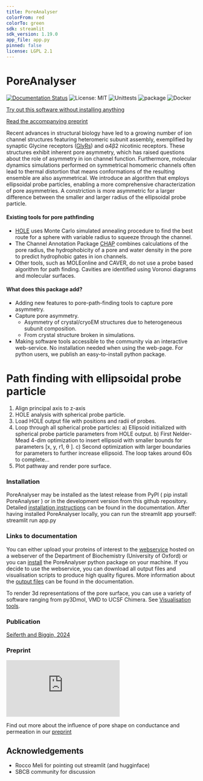 ```yaml
---
title: PoreAnalyser
colorFrom: red
colorTo: green
sdk: streamlit
sdk_version: 1.19.0
app_file: app.py
pinned: false
license: LGPL 2.1
---
```


PoreAnalyser
==============================

[//]: # (Badges)
[![Documentation Status](https://readthedocs.org/projects/porefinding/badge/?version=latest)](https://porefinding.readthedocs.io/en/latest/?badge=latest) ![License: MIT](https://img.shields.io/badge/License-LGPL_2.1-blue) ![Unittests](https://github.com/DSeiferth/PoreAnalyser/actions/workflows/python-package.yml/badge.svg) ![package](https://github.com/DSeiferth/PoreAnalyser/actions/workflows/python-publish.yml/badge.svg) ![Docker](https://github.com/DSeiferth/PoreAnalyser/actions/workflows/docker-publish.yml/badge.svg)

[Try out this software without installing anything](https://poreanalyser.bioch.ox.ac.uk/)

[Read the accompanying preprint](https://doi.org/10.1101/2024.04.18.589791)

Recent advances in structural biology have led to a growing number of ion channel structures featuring heteromeric subunit assembly, exemplified by synaptic Glycine receptors ([GlyRs](https://www.nature.com/articles/s41467-023-37106-7)) and α4β2 nicotinic receptors. These structures exhibit inherent pore asymmetry, which has raised questions about the role of asymmetry in ion channel function.  Furthermore, molecular dynamics simulations performed on symmetrical homomeric channels often lead to thermal distortion that means conformations of the resulting ensemble are also asymmetrical. We introduce an algorithm that employs ellipsoidal probe particles, enabling a more comprehensive characterization of pore asymmetries. A constriction is more asymmetric for a larger difference between the smaller and larger radius of the ellipsoidal probe particle. 

#### Existing tools for pore pathfinding
- [HOLE](https://www.holeprogram.org/) uses Monte Carlo simulated annealing procedure to find the best route for a sphere with variable radius to squeeze through the channel.
- The Channel Annotation Package [CHAP](https://github.com/channotation/chap) combines  calculations of the pore radius, the hydrophobicity of a pore and water density in the pore to predict hydrophobic gates in ion channels.
- Other tools, such as MOLEonline and CAVER, do not use a probe based algorithm for path finding. Cavities are identified using Voronoi diagrams and molecular surfaces.

#### What does this package add?
- Adding new features to pore-path-finding tools to capture pore asymmetry.
- Capture pore asymmetry.
  - Asymmetry of crystal/cryoEM structures due to heterogeneous subunit composition.
  - From crystal structure broken in simulations.
- Making software tools accessible to the community via an interactive web-service. No installation needed when using the web-page. For python users, we publish an easy-to-install python package. 


# Path finding with ellipsoidal probe particle

1. Align principal axis to z-axis
2. HOLE analysis with spherical probe particle.
3. Load HOLE output file with positions and radii of probes.
4. Loop through all spherical probe particles: 
    a) Ellipsoid initialized with spherical probe particle parameters from HOLE output. 
    b) First Nelder-Mead 4-dim optimization to insert ellipsoid with smaller bounds for parameters [x, y, r1, θ ]. 
    c) Second optimization with larger boundaries for parameters to further increase ellipsoid. The loop takes around 60s to complete...
5. Plot pathway and render pore surface. 

### Installation
PoreAnalyser may be installed as the latest release from PyPI ( pip install PoreAnalyser ) or in the development version from this github repository. 
Detailed [installation instructions](https://porefinding.readthedocs.io/en/latest/usage.html#installation) can be found in the documentation.
After having installed PoreAnalyser locally, you can run the streamlit app yourself: streamlit run app.py

### Links to documentation
You can either upload your proteins of interest to the [webservice](https://poreanalyser.bioch.ox.ac.uk/) hosted on a webserver of the Department of Biochemistry (University of Oxford)
or you can [install](https://porefinding.readthedocs.io/en/latest/usage.html#installation) the PoreAnalyser python package on your machine. 
If you decide to use the webservice, you can download all output files and visualisation scripts to produce high quality figures. 
More information about the [output files](https://porefinding.readthedocs.io/en/latest/webservice.html) can be found in the documentation. 

To render 3d representations of the pore surface, you can use a variety of software ranging from py3Dmol, VMD to UCSF Chimera.
See [Visualisation tools](https://porefinding.readthedocs.io/en/latest/visualisation.html).

### Publication
[Seiferth and Biggin, 2024](https://doi.org/10.1016/j.bpj.2024.07.010)

### Preprint
![qrcode](https://connect.biorxiv.org/qr/qr_img.php?id=2024.04.18.589791)

Find out more about the influence of pore shape on conductance and permeation in our [preprint](https://doi.org/10.1101/2024.04.18.589791)

## Acknowledgements
* Rocco Meli for pointing out streamlit (and hugginface)
* SBCB community for discussion
